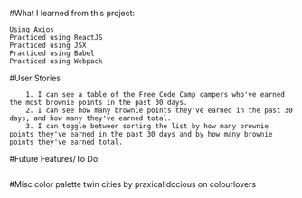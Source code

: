 #What I learned from this project:
 ```
 Using Axios
 Practiced using ReactJS
 Practiced using JSX
 Practiced using Babel 
 Practiced using Webpack
 
```
#User Stories
```
	1. I can see a table of the Free Code Camp campers who've earned the most brownie points in the past 30 days.
	2. I can see how many brownie points they've earned in the past 30 days, and how many they've earned total.
	3. I can toggle between sorting the list by how many brownie points they've earned in the past 30 days and by how many brownie points they've earned total.
```

#Future Features/To Do: 
  ```
  ```
  
#Misc
color palette twin cities by praxicalidocious on colourlovers